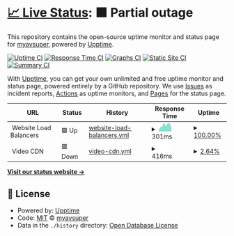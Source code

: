 # [📈 Live Status](https://status.myavsuper.com): <!--live status--> **🟧 Partial outage**

This repository contains the open-source uptime monitor and status page for [myavsuper](https://myavsuper.com), powered by [Upptime](https://github.com/upptime/upptime).

[![Uptime CI](https://github.com/myavsuper/upptime/workflows/Uptime%20CI/badge.svg)](https://github.com/myavsuper/upptime/actions?query=workflow%3A%22Uptime+CI%22)
[![Response Time CI](https://github.com/myavsuper/upptime/workflows/Response%20Time%20CI/badge.svg)](https://github.com/myavsuper/upptime/actions?query=workflow%3A%22Response+Time+CI%22)
[![Graphs CI](https://github.com/myavsuper/upptime/workflows/Graphs%20CI/badge.svg)](https://github.com/myavsuper/upptime/actions?query=workflow%3A%22Graphs+CI%22)
[![Static Site CI](https://github.com/myavsuper/upptime/workflows/Static%20Site%20CI/badge.svg)](https://github.com/myavsuper/upptime/actions?query=workflow%3A%22Static+Site+CI%22)
[![Summary CI](https://github.com/myavsuper/upptime/workflows/Summary%20CI/badge.svg)](https://github.com/myavsuper/upptime/actions?query=workflow%3A%22Summary+CI%22)

With [Upptime](https://upptime.js.org), you can get your own unlimited and free uptime monitor and status page, powered entirely by a GitHub repository. We use [Issues](https://github.com/myavsuper/upptime/issues) as incident reports, [Actions](https://github.com/myavsuper/upptime/actions) as uptime monitors, and [Pages](https://status.myavsuper.com) for the status page.

<!--start: status pages-->
<!-- This summary is generated by Upptime (https://github.com/upptime/upptime) -->
<!-- Do not edit this manually, your changes will be overwritten -->
<!-- prettier-ignore -->
| URL | Status | History | Response Time | Uptime |
| --- | ------ | ------- | ------------- | ------ |
| <img alt="" src="https://favicons.githubusercontent.com/null" height="13"> Website Load Balancers | 🟩 Up | [website-load-balancers.yml](https://github.com/myavsuper/upptime/commits/HEAD/history/website-load-balancers.yml) | <details><summary><img alt="Response time graph" src="./graphs/website-load-balancers/response-time-week.png" height="20"> 301ms</summary><br><a href="https://status.myavsuper.com/history/website-load-balancers"><img alt="Response time 237" src="https://img.shields.io/endpoint?url=https%3A%2F%2Fraw.githubusercontent.com%2Fmyavsuper%2Fupptime%2FHEAD%2Fapi%2Fwebsite-load-balancers%2Fresponse-time.json"></a><br><a href="https://status.myavsuper.com/history/website-load-balancers"><img alt="24-hour response time 151" src="https://img.shields.io/endpoint?url=https%3A%2F%2Fraw.githubusercontent.com%2Fmyavsuper%2Fupptime%2FHEAD%2Fapi%2Fwebsite-load-balancers%2Fresponse-time-day.json"></a><br><a href="https://status.myavsuper.com/history/website-load-balancers"><img alt="7-day response time 301" src="https://img.shields.io/endpoint?url=https%3A%2F%2Fraw.githubusercontent.com%2Fmyavsuper%2Fupptime%2FHEAD%2Fapi%2Fwebsite-load-balancers%2Fresponse-time-week.json"></a><br><a href="https://status.myavsuper.com/history/website-load-balancers"><img alt="30-day response time 233" src="https://img.shields.io/endpoint?url=https%3A%2F%2Fraw.githubusercontent.com%2Fmyavsuper%2Fupptime%2FHEAD%2Fapi%2Fwebsite-load-balancers%2Fresponse-time-month.json"></a><br><a href="https://status.myavsuper.com/history/website-load-balancers"><img alt="1-year response time 237" src="https://img.shields.io/endpoint?url=https%3A%2F%2Fraw.githubusercontent.com%2Fmyavsuper%2Fupptime%2FHEAD%2Fapi%2Fwebsite-load-balancers%2Fresponse-time-year.json"></a></details> | <details><summary><a href="https://status.myavsuper.com/history/website-load-balancers">100.00%</a></summary><a href="https://status.myavsuper.com/history/website-load-balancers"><img alt="All-time uptime 99.87%" src="https://img.shields.io/endpoint?url=https%3A%2F%2Fraw.githubusercontent.com%2Fmyavsuper%2Fupptime%2FHEAD%2Fapi%2Fwebsite-load-balancers%2Fuptime.json"></a><br><a href="https://status.myavsuper.com/history/website-load-balancers"><img alt="24-hour uptime 100.00%" src="https://img.shields.io/endpoint?url=https%3A%2F%2Fraw.githubusercontent.com%2Fmyavsuper%2Fupptime%2FHEAD%2Fapi%2Fwebsite-load-balancers%2Fuptime-day.json"></a><br><a href="https://status.myavsuper.com/history/website-load-balancers"><img alt="7-day uptime 100.00%" src="https://img.shields.io/endpoint?url=https%3A%2F%2Fraw.githubusercontent.com%2Fmyavsuper%2Fupptime%2FHEAD%2Fapi%2Fwebsite-load-balancers%2Fuptime-week.json"></a><br><a href="https://status.myavsuper.com/history/website-load-balancers"><img alt="30-day uptime 100.00%" src="https://img.shields.io/endpoint?url=https%3A%2F%2Fraw.githubusercontent.com%2Fmyavsuper%2Fupptime%2FHEAD%2Fapi%2Fwebsite-load-balancers%2Fuptime-month.json"></a><br><a href="https://status.myavsuper.com/history/website-load-balancers"><img alt="1-year uptime 99.87%" src="https://img.shields.io/endpoint?url=https%3A%2F%2Fraw.githubusercontent.com%2Fmyavsuper%2Fupptime%2FHEAD%2Fapi%2Fwebsite-load-balancers%2Fuptime-year.json"></a></details>
| <img alt="" src="https://favicons.githubusercontent.com/null" height="13"> Video CDN | 🟥 Down | [video-cdn.yml](https://github.com/myavsuper/upptime/commits/HEAD/history/video-cdn.yml) | <details><summary><img alt="Response time graph" src="./graphs/video-cdn/response-time-week.png" height="20"> 416ms</summary><br><a href="https://status.myavsuper.com/history/video-cdn"><img alt="Response time 424" src="https://img.shields.io/endpoint?url=https%3A%2F%2Fraw.githubusercontent.com%2Fmyavsuper%2Fupptime%2FHEAD%2Fapi%2Fvideo-cdn%2Fresponse-time.json"></a><br><a href="https://status.myavsuper.com/history/video-cdn"><img alt="24-hour response time 416" src="https://img.shields.io/endpoint?url=https%3A%2F%2Fraw.githubusercontent.com%2Fmyavsuper%2Fupptime%2FHEAD%2Fapi%2Fvideo-cdn%2Fresponse-time-day.json"></a><br><a href="https://status.myavsuper.com/history/video-cdn"><img alt="7-day response time 416" src="https://img.shields.io/endpoint?url=https%3A%2F%2Fraw.githubusercontent.com%2Fmyavsuper%2Fupptime%2FHEAD%2Fapi%2Fvideo-cdn%2Fresponse-time-week.json"></a><br><a href="https://status.myavsuper.com/history/video-cdn"><img alt="30-day response time 406" src="https://img.shields.io/endpoint?url=https%3A%2F%2Fraw.githubusercontent.com%2Fmyavsuper%2Fupptime%2FHEAD%2Fapi%2Fvideo-cdn%2Fresponse-time-month.json"></a><br><a href="https://status.myavsuper.com/history/video-cdn"><img alt="1-year response time 424" src="https://img.shields.io/endpoint?url=https%3A%2F%2Fraw.githubusercontent.com%2Fmyavsuper%2Fupptime%2FHEAD%2Fapi%2Fvideo-cdn%2Fresponse-time-year.json"></a></details> | <details><summary><a href="https://status.myavsuper.com/history/video-cdn">2.64%</a></summary><a href="https://status.myavsuper.com/history/video-cdn"><img alt="All-time uptime 89.84%" src="https://img.shields.io/endpoint?url=https%3A%2F%2Fraw.githubusercontent.com%2Fmyavsuper%2Fupptime%2FHEAD%2Fapi%2Fvideo-cdn%2Fuptime.json"></a><br><a href="https://status.myavsuper.com/history/video-cdn"><img alt="24-hour uptime 18.45%" src="https://img.shields.io/endpoint?url=https%3A%2F%2Fraw.githubusercontent.com%2Fmyavsuper%2Fupptime%2FHEAD%2Fapi%2Fvideo-cdn%2Fuptime-day.json"></a><br><a href="https://status.myavsuper.com/history/video-cdn"><img alt="7-day uptime 2.64%" src="https://img.shields.io/endpoint?url=https%3A%2F%2Fraw.githubusercontent.com%2Fmyavsuper%2Fupptime%2FHEAD%2Fapi%2Fvideo-cdn%2Fuptime-week.json"></a><br><a href="https://status.myavsuper.com/history/video-cdn"><img alt="30-day uptime 76.91%" src="https://img.shields.io/endpoint?url=https%3A%2F%2Fraw.githubusercontent.com%2Fmyavsuper%2Fupptime%2FHEAD%2Fapi%2Fvideo-cdn%2Fuptime-month.json"></a><br><a href="https://status.myavsuper.com/history/video-cdn"><img alt="1-year uptime 89.84%" src="https://img.shields.io/endpoint?url=https%3A%2F%2Fraw.githubusercontent.com%2Fmyavsuper%2Fupptime%2FHEAD%2Fapi%2Fvideo-cdn%2Fuptime-year.json"></a></details>

<!--end: status pages-->

[**Visit our status website →**](https://status.myavsuper.com)

## 📄 License

- Powered by: [Upptime](https://github.com/upptime/upptime)
- Code: [MIT](./LICENSE) © [myavsuper](https://myavsuper.com)
- Data in the `./history` directory: [Open Database License](https://opendatacommons.org/licenses/odbl/1-0/)
